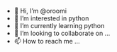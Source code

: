 - 👋 Hi, I’m @oroomi
- 👀 I’m interested in python
- 🌱 I’m currently learning python
- 💞️ I’m looking to collaborate on ...
- 📫 How to reach me ...

<!---
oroomi/oroomi is a ✨ special ✨ repository because its `README.md` (this file) appears on your GitHub profile.
You can click the Preview link to take a look at your changes.
--->
